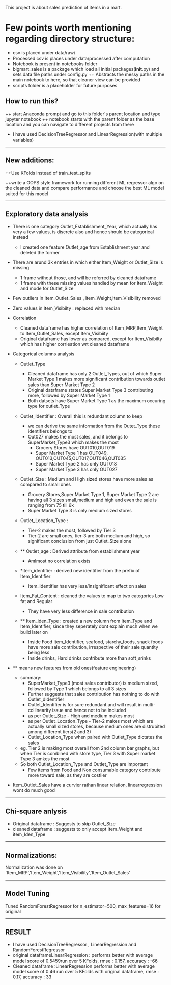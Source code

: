 This project is about sales prediction of items in a mart.

# Few points worth mentioning regarding directory structure:
- csv is placed under data/raw/
- Processed csv is places under data/processed after computation
- Notebook is present in notebooks folder
- bigmart_sales is a package which load all initial packages(__init__.py) and sets data file paths under config.py
  ++ Abstracts the messy paths in the main notebook to here, so that cleaner view can be provided
- scripts folder is a placeholder for future purposes
## How to run this?
  ++ start Anaconda prompt and go to this folder's parent location and type jupyter notebook
  ++ notebook starts with the parent folder as the base location and you can navigate to different projects from there


- I have used DecisionTreeRegressor and LinearRegression(with multiple variables)
	
---------------------------------------------------
New additions:
--------------------------------------------------
++Use KFolds instead of train_test_splits 

++write a OOPS style framework for running different ML regressor algo on the cleaned data and compare performance and choose the best ML model suited for this model

-------------------------------------------------- 
Exploratory data analysis
--------------------------------------------------
- There is one category Outlet_Establishment_Year, which actually has very a few values, is discrete also and hence should be categorical instead
	- I created one feature Outlet_age from Establishment year and deleted the former
- There are arund 3k entries in which either Item_Weight or Outlet_Size is missing
	- 1 frame without those, and will be referred by cleaned dataframe
	- 1 frame with these missing values handled by mean for Item_Weight and mode for Outlet_Size
- Few outliers in Item_Outlet_Sales , Item_Weight,Item_Visibility removed
- Zero values in Item_Visibilty : replaced with median

- Correlation
	- Cleaned dataframe has higher correlation of Item_MRP,Item_Weight to Item_Outlet_Sales, except Item_Visibiity
	- Original dataframe has lower as compared, except for Item_Visibilty which has higher corrleation wrt cleaned dataframe
- Categorical columns analysis
	- Outlet_Type
		- Cleaned dataframe has only 2 Outlet_Types, out of which Super Market Type 1 makes more significant contribution towards outlet sales than Super Market Type 2
		- Original dataframe states Super Market Type 3 contributing more, followed by Super Market Type 1 
		- Both datsets have Super Market Type 1 as the maximum occuring type for outlet_Type

	- Outlet_Identifier : Overall this is redundant column to keep
		- we can derive the same information from the Outet_Type these identifiers belongs to
		- Out027 makes the most sales, and it belongs to SuperMarket_Type3 which makes the most
		   - Grocery Stores have OUT010,OUT019
		   - Super Market Type 1 has OUT049, OUT013,OUT045,OUT017,OUT046,OUT035
		   - Super Market Type 2 has only OUT018
		   - Super Market Type 3 has only OUT027
	- Outlet_Size : Medium and High sized stores have more sales as compared to small ones
		- Grocery Stores,Super Market Type 1, Super Market Type 2 are having all 3 sizes small,medium and high and even the sale is ranging from 75 till 6k
		- Super Market Type 3 is only medium sized stores
	- Outlet_Location_Type : 
		- Tier-2 makes the most, followed by Tier 3
		- Tier-2 are small ones, tier-3 are both medium and high, so significant conclusion from just Outlet_Size alone
	- ** Outlet_age : Derived attribute from establishment year
		- Amlmost no correlation exists
	- *item_identifier : derived new identifier from the prefix of Item_Identifier
		- Item_Identifier has very less/insignificant effect on sales
	- Item_Fat_Content : cleaned the values to map to two categories Low fat and Regular
		- They have very less difference in sale contribution
	- ** Item_iden_Type : created a new column from Item_Type and Item_Identifier, since they seperately dont explain much when we build later on
		- Inside Food Item_Identifier, seafood, starchy_foods, snack foods have more sale contribution, irrespective of their sale quantity being less
		- Inside drinks, Hard drinks contribute more than soft_srinks
- ** means new features from old ones(feature engineering)  

   - summary:
      - SuperMarket_Type3 (most sales contributor) is medium sized, followed by Type 1 which belongs to all 3 sizes
      - Further suggests that sales contribution has nothing to do with Outlet_dIdentifier
      - Outlet_Identifier is for sure redundant and will result in multi-collinearity issue and hence not to be included
      - as per Outlet_Size -  High and medium makes most
      - as per Outlet_Location_Type - Tier-2 makes most which are actually small sized stores, because medium ones are distrubited among different tiers(2 and 3)
      - Outlet_Location_Type when paired with Outlet_Type dictates the sales
	- eg. Tier 2 is making most overall from 2nd column bar graphs, but when Tier is combined with store type, Tier 3 with Super market Type 3 amkes the most
	- So both Outlet_Location_Type and Outlet_Type are important
      - Few items from Food and Non consumable category contribute more toward sale, as they are costlier

- Item_Outlet_Sales have a curvier rathan linear relation, linearregression wont do much good

-------------------------------------------------- 
Chi-square anlysis
--------------------------------------------------

- Original dataframe : Suggests to skip Outlet_Size
- cleaned dataframe : suggests to only accept Item_Weight and item_Iden_Type

-------------------------------------------------- 
Normalizations:
--------------------------------------------------
Normalization was done on 'Item_MRP','Item_Weight','Item_Visibility','Item_Outlet_Sales'

-------------------------------------------------- 
Model Tuning
--------------------------------------------------
Tuned RandomForestRegressor for n_estimator=500, max_features=16 for original

-------------------------------------------------- 
RESULT
--------------------------------------------------
- I have used DecisionTreeRegressor , LinearRegression and RandomForestRegressor
- original dataframeLinearRegression : performs better with average model score of 0.5459run over 5 KFolds, rmse : 0.157, accuracy : -66
- Cleaned dataframe :LinearRegression performs better with average model score of 0.46 run over 5 KFolds with original dataframe, rmse : 0.17, accuracy : 33

